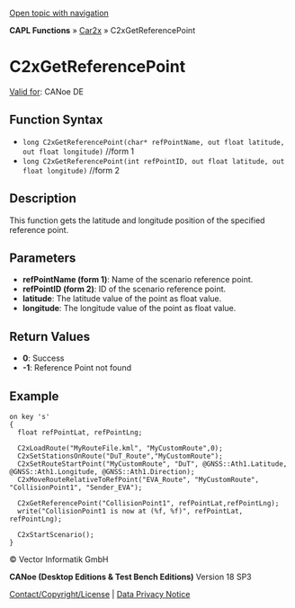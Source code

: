 [Open topic with navigation](../../../../../CANoeDEFamily.htm#Topics/CAPLFunctions/Car2x/Functions/CAPLfunctionC2xGetReferencePoint.md)

**CAPL Functions** » [Car2x](../CAPLfunctionsCar2xOverview.md) » C2xGetReferencePoint

# C2xGetReferencePoint

[Valid for](../../../Shared/FeatureAvailability.md): CANoe DE

## Function Syntax

- `long C2xGetReferencePoint(char* refPointName, out float latitude, out float longitude)` //form 1
- `long C2xGetReferencePoint(int refPointID, out float latitude, out float longitude)` //form 2

## Description

This function gets the latitude and longitude position of the specified reference point.

## Parameters

- **refPointName (form 1)**: Name of the scenario reference point.
- **refPointID (form 2)**: ID of the scenario reference point.
- **latitude**: The latitude value of the point as float value.
- **longitude**: The longitude value of the point as float value.

## Return Values

- **0**: Success
- **-1**: Reference Point not found

## Example

```plaintext
on key 's'
{
  float refPointLat, refPointLng;

  C2xLoadRoute("MyRouteFile.kml", "MyCustomRoute",0);
  C2xSetStationsOnRoute("DuT_Route","MyCustomRoute");
  C2xSetRouteStartPoint("MyCustomRoute", "DuT", @GNSS::Ath1.Latitude, @GNSS::Ath1.Longitude, @GNSS::Ath1.Direction);
  C2xMoveRouteRelativeToRefPoint("EVA_Route", "MyCustomRoute", "CollisionPoint1", "Sender_EVA");

  C2xGetReferencePoint("CollisionPoint1", refPointLat,refPointLng);
  write("CollisionPoint1 is now at (%f, %f)", refPointLat, refPointLng);

  C2xStartScenario();
}
```

© Vector Informatik GmbH

**CANoe (Desktop Editions & Test Bench Editions)** Version 18 SP3

[Contact/Copyright/License](../../../Shared/ContactCopyrightLicense.md) | [Data Privacy Notice](https://www.vector.com/int/en/company/get-info/privacy-policy/)